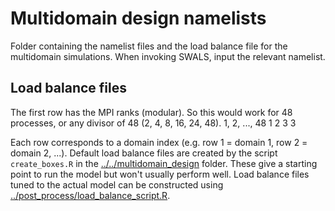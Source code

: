 # Multidomain design namelists
Folder containing the namelist files and the load balance file for the multidomain simulations. When invoking SWALS, input the relevant namelist.

## Load balance files

The first row has the MPI ranks (modular). So this would work for 48 processes, or any divisor of 48 (2, 4, 8, 16, 24, 48).
1, 2, ..., 48
1
2
3
3

Each row corresponds to a domain index (e.g. row 1 = domain 1, row 2 = domain 2, ...). Default load balance files are created by the script `create_boxes.R` in the [../../multidomain_design](../../multidomain_design/) folder. These give a starting point to run the model but won't usually perform well. Load balance files tuned to the actual model can be constructed using [../post_process/load_balance_script.R](../post_process/load_balance_script.R).
